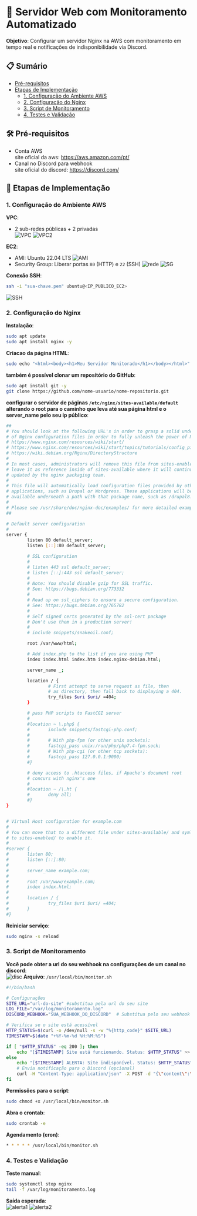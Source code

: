 # 🚀 Servidor Web com Monitoramento Automatizado

**Objetivo**: Configurar um servidor Nginx na AWS com monitoramento em tempo real e notificações de indisponibilidade via Discord.



## 📋 Sumário
- [Pré-requisitos](#-pré-requisitos)
- [Etapas de Implementação](#-etapas-de-implementação)
  - [1. Configuração do Ambiente AWS](#1-configuração-do-ambiente-aws)
  - [2. Configuração do Nginx](#2-configuração-do-nginx)
  - [3. Script de Monitoramento](#3-script-de-monitoramento)
  - [4. Testes e Validação](#4-testes-e-validação)



## 🛠 Pré-requisitos
- Conta AWS  <br> site oficial da aws: https://aws.amazon.com/pt/
- Canal no Discord para webhook <br> site oficial do discord: https://discord.com/



## 🔧 Etapas de Implementação

### 1. Configuração do Ambiente AWS
**VPC**:  
- 2 sub-redes públicas + 2 privadas <br>
![VPC](https://github.com/PedroMarineli/monitoramento-web-compass/blob/main/img/Captura%20de%20tela%202025-03-25%20115036.png)
![VPC2](https://github.com/PedroMarineli/monitoramento-web-compass/blob/main/img/Captura%20de%20tela%202025-03-25%20115040.png)

**EC2**:  
- AMI: Ubuntu 22.04 LTS
![AMI](https://github.com/PedroMarineli/monitoramento-web-compass/blob/main/img/Captura%20de%20tela%202025-03-25%20114707.png)
- Security Group: Liberar portas `80` (HTTP) e `22` (SSH)
![rede](https://github.com/PedroMarineli/monitoramento-web-compass/blob/main/img/Captura%20de%20tela%202025-03-25%20193642.png)
![SG](https://github.com/PedroMarineli/monitoramento-web-compass/blob/main/img/Captura%20de%20tela%202025-03-25%20115504.png)

**Conexão SSH**:  
```bash
ssh -i "sua-chave.pem" ubuntu@<IP_PUBLICO_EC2>
```
![SSH](https://github.com/PedroMarineli/monitoramento-web-compass/blob/main/img/Captura%20de%20tela%202025-03-25%20114750.png)

### 2. Configuração do Nginx
**Instalação**:  
```bash
sudo apt update
sudo apt install nginx -y
```

**Criacao da página HTML**:  
```bash
sudo echo "<html><body><h1>Meu Servidor Monitorado</h1></body></html>" > /var/www/html/index.html
```

**também é possível clonar um repositório do GitHub**:  
```bash
sudo apt install git -y
git clone https://github.com/nome-usuario/nome-repositorio.git
```

**configurar o servidor de páginas `/etc/nginx/sites-available/default` alterando o root para o caminho que leva até sua página html e o server_name pelo seu ip público**:  
```bash
##
# You should look at the following URL's in order to grasp a solid understanding
# of Nginx configuration files in order to fully unleash the power of Nginx.
# https://www.nginx.com/resources/wiki/start/
# https://www.nginx.com/resources/wiki/start/topics/tutorials/config_pitfalls/
# https://wiki.debian.org/Nginx/DirectoryStructure
#
# In most cases, administrators will remove this file from sites-enabled/ and
# leave it as reference inside of sites-available where it will continue to be
# updated by the nginx packaging team.
#
# This file will automatically load configuration files provided by other
# applications, such as Drupal or Wordpress. These applications will be made
# available underneath a path with that package name, such as /drupal8.
#
# Please see /usr/share/doc/nginx-doc/examples/ for more detailed examples.
##

# Default server configuration
#
server {
        listen 80 default_server;
        listen [::]:80 default_server;

        # SSL configuration
        #
        # listen 443 ssl default_server;
        # listen [::]:443 ssl default_server;
        #
        # Note: You should disable gzip for SSL traffic.
        # See: https://bugs.debian.org/773332
        #
        # Read up on ssl_ciphers to ensure a secure configuration.
        # See: https://bugs.debian.org/765782
        #
        # Self signed certs generated by the ssl-cert package
        # Don't use them in a production server!
        #
        # include snippets/snakeoil.conf;

        root /var/www/html;

        # Add index.php to the list if you are using PHP
        index index.html index.htm index.nginx-debian.html;

        server_name _;

        location / {
                # First attempt to serve request as file, then
                # as directory, then fall back to displaying a 404.
                try_files $uri $uri/ =404;
        }

        # pass PHP scripts to FastCGI server
        #
        #location ~ \.php$ {
        #       include snippets/fastcgi-php.conf;
        #
        #       # With php-fpm (or other unix sockets):
        #       fastcgi_pass unix:/run/php/php7.4-fpm.sock;
        #       # With php-cgi (or other tcp sockets):
        #       fastcgi_pass 127.0.0.1:9000;
        #}

        # deny access to .htaccess files, if Apache's document root
        # concurs with nginx's one
        #
        #location ~ /\.ht {
        #       deny all;
        #}
}


# Virtual Host configuration for example.com
#
# You can move that to a different file under sites-available/ and symlink that
# to sites-enabled/ to enable it.
#
#server {
#       listen 80;
#       listen [::]:80;
#
#       server_name example.com;
#
#       root /var/www/example.com;
#       index index.html;
#
#       location / {
#               try_files $uri $uri/ =404;
#       }
#}
```

**Reiniciar serviço**:  
```bash
sudo nginx -s reload
```


### 3. Script de Monitoramento
**Você pode obter a url do seu webhook na configurações de um canal no discord**:  
![disc](https://github.com/PedroMarineli/monitoramento-web-compass/blob/main/img/Captura%20de%20tela%202025-03-25%20202008.png)
**Arquivo**: `/usr/local/bin/monitor.sh`  
```bash
#!/bin/bash

# Configurações
SITE_URL="url-do-site" #substitua pela url do seu site
LOG_FILE="/var/log/monitoramento.log"
DISCORD_WEBHOOK="SUA_WEBHOOK_DO_DISCORD"  # Substitua pelo seu webhook

# Verifica se o site está acessível
HTTP_STATUS=$(curl -o /dev/null -s -w "%{http_code}" $SITE_URL)
TIMESTAMP=$(date "+%Y-%m-%d %H:%M:%S")

if [ "$HTTP_STATUS" -eq 200 ]; then
    echo "[$TIMESTAMP] Site está funcionando. Status: $HTTP_STATUS" >> $LOG_FILE
else
    echo "[$TIMESTAMP] ALERTA: Site indisponível. Status: $HTTP_STATUS" >> $LOG_FILE
    # Envia notificação para o Discord (opcional)
    curl -H "Content-Type: application/json" -X POST -d "{\"content\":\"⚠️ **ALERTA**: O site $SITE_URL está retornando status $HTTP_STATUS!\"}" $DISCORD_WEBHOOK
fi
```

**Permissões para o script**:  
```bash
sudo chmod +x /usr/local/bin/monitor.sh
```

**Abra o crontab**:  
```bash
sudo crontab -e
```

**Agendamento (cron)**:  
```bash
* * * * * /usr/local/bin/monitor.sh
```


### 4. Testes e Validação
**Teste manual**:  
```bash
sudo systemctl stop nginx
tail -f /var/log/monitoramento.log
```

**Saída esperada**:  
![alerta1](https://github.com/PedroMarineli/monitoramento-web-compass/blob/main/img/Captura%20de%20tela%202025-03-25%20202815.png)
![alerta2](https://github.com/PedroMarineli/monitoramento-web-compass/blob/main/img/Captura%20de%20tela%202025-03-25%20202827.png)

